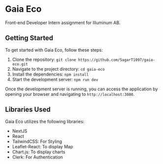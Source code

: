 # Gaia Eco

Front-end Developer Intern assignment for Illuminum AB.

## Getting Started

To get started with Gaia Eco, follow these steps:

1. Clone the repository: `git clone https://github.com/SagarT1097/gaia-eco.git`
2. Navigate to the project directory: `cd gaia-eco`
3. Install the dependencies: `npm install`
4. Start the development server: `npm run dev`

Once the development server is running, you can access the application by opening your browser and navigating to `http://localhost:3000`.

## Libraries Used

Gaia Eco utilizes the following libraries:

- NextJS
- React
- TailwindCSS: For Styling
- Leaflet-React: To display Map
- Chart.js: To display charts
- Clerk: For Authentication
